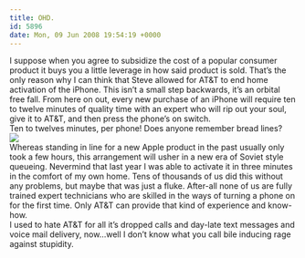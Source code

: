 ```yaml
---
title: OHD.
id: 5896
date: Mon, 09 Jun 2008 19:54:19 +0000
---
```


I suppose when you agree to subsidize the cost of a popular consumer product it buys you a little leverage in how said product is sold. That’s the only reason why I can think that Steve allowed for <span class="caps">AT&T</span> to end home activation of the iPhone. This isn’t a small step backwards, it’s an orbital free fall. From here on out, every new purchase of an iPhone will require ten to twelve minutes of quality time with an expert who will rip out your soul, give it to <span class="caps">AT&T</span>, and then press the phone’s on switch.  
 Ten to twelves minutes, per phone! Does anyone remember bread lines?  
![](http://www.airbagindustries.com/images/line.jpg)  
 Whereas standing in line for a new Apple product in the past usually only took a few hours, this arrangement will usher in a new era of Soviet style queueing. Nevermind that last year I was able to activate it in three minutes in the comfort of my own home. Tens of thousands of us did this without any problems, but maybe that was just a fluke. After-all none of us are fully trained expert technicians who are skilled in the ways of turning a phone on for the first time. Only <span class="caps">AT&T</span> can provide that kind of experience and know-how.  
 I used to hate <span class="caps">AT&T</span> for all it’s dropped calls and day-late text messages and voice mail delivery, now…well I don’t know what you call bile inducing rage against stupidity.


